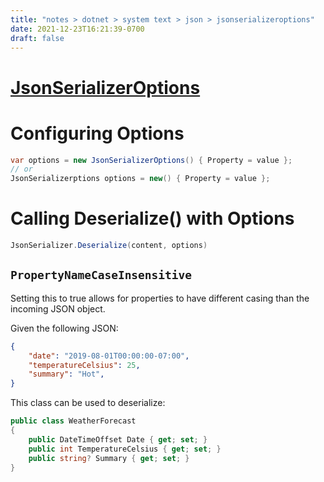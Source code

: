 ```yaml
---
title: "notes > dotnet > system text > json > jsonserializeroptions"
date: 2021-12-23T16:21:39-0700
draft: false
---
```

# [JsonSerializerOptions](https://docs.microsoft.com/en-us/dotnet/api/system.text.json.jsonserializeroptions?view=net-6.0)

# Configuring Options
```cs
var options = new JsonSerializerOptions() { Property = value };
// or
JsonSerializerptions options = new() { Property = value };
```

# Calling Deserialize() with Options
```cs
JsonSerializer.Deserialize(content, options)
```

## `PropertyNameCaseInsensitive`
Setting this to true allows for properties to have different casing than the incoming JSON object.  

Given the following JSON:
```json
{
    "date": "2019-08-01T00:00:00-07:00",
    "temperatureCelsius": 25,
    "summary": "Hot",
}
```

This class can be used to deserialize:
```cs
public class WeatherForecast
{
    public DateTimeOffset Date { get; set; }
    public int TemperatureCelsius { get; set; }
    public string? Summary { get; set; }
}
```
